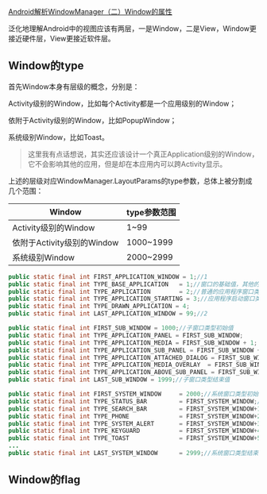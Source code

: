 [Android解析WindowManager（二）Window的属性](https://blog.csdn.net/itachi85/article/details/77939884)



泛化地理解Android中的视图应该有两层，一是Window，二是View，Window更接近硬件层，View更接近软件层。

## Window的type

首先Window本身有层级的概念，分别是：

Activity级别的Window，比如每个Activity都是一个应用级别的Window；

依附于Activity级别的Window，比如PopupWindow；

系统级别Window，比如Toast。

> 这里我有点话想说，其实还应该设计一个真正Application级别的Window，它不会影响其他的应用，但是却在本应用内可以跨Activity显示。

上述的层级对应WindowManager.LayoutParams的type参数，总体上被分割成几个范围：

| Window                     | type参数范围 |
| -------------------------- | ------------ |
| Activity级别的Window       | 1~99         |
| 依附于Activity级别的Window | 1000~1999    |
| 系统级别Window             | 2000~2999    |

```java
public static final int FIRST_APPLICATION_WINDOW = 1;//1
public static final int TYPE_BASE_APPLICATION   = 1;//窗口的基础值，其他的窗口值要大于这个值
public static final int TYPE_APPLICATION        = 2;//普通的应用程序窗口类型
public static final int TYPE_APPLICATION_STARTING = 3;//应用程序启动窗口类型，用于系统在应用程序窗口启动前显示的窗口。
public static final int TYPE_DRAWN_APPLICATION = 4;
public static final int LAST_APPLICATION_WINDOW = 99;//2
```

```java
public static final int FIRST_SUB_WINDOW = 1000;//子窗口类型初始值
public static final int TYPE_APPLICATION_PANEL = FIRST_SUB_WINDOW;
public static final int TYPE_APPLICATION_MEDIA = FIRST_SUB_WINDOW + 1;
public static final int TYPE_APPLICATION_SUB_PANEL = FIRST_SUB_WINDOW + 2;
public static final int TYPE_APPLICATION_ATTACHED_DIALOG = FIRST_SUB_WINDOW + 3;
public static final int TYPE_APPLICATION_MEDIA_OVERLAY  = FIRST_SUB_WINDOW + 4; 
public static final int TYPE_APPLICATION_ABOVE_SUB_PANEL = FIRST_SUB_WINDOW + 5;
public static final int LAST_SUB_WINDOW = 1999;//子窗口类型结束值
```

```java
public static final int FIRST_SYSTEM_WINDOW     = 2000;//系统窗口类型初始值
public static final int TYPE_STATUS_BAR         = FIRST_SYSTEM_WINDOW;//系统状态栏窗口
public static final int TYPE_SEARCH_BAR         = FIRST_SYSTEM_WINDOW+1;//搜索条窗口
public static final int TYPE_PHONE              = FIRST_SYSTEM_WINDOW+2;//通话窗口
public static final int TYPE_SYSTEM_ALERT       = FIRST_SYSTEM_WINDOW+3;//系统ALERT窗口
public static final int TYPE_KEYGUARD           = FIRST_SYSTEM_WINDOW+4;//锁屏窗口
public static final int TYPE_TOAST              = FIRST_SYSTEM_WINDOW+5;//TOAST窗口
...
public static final int LAST_SYSTEM_WINDOW      = 2999;//系统窗口类型结束值
```

## Window的flag


